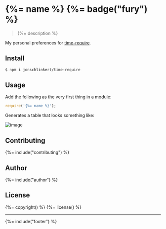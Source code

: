 # {%= name %} {%= badge("fury") %}

> {%= description %}

My personal preferences for [time-require](https://github.com/jaguard/time-require).

## Install

```sh
$ npm i jonschlinkert/time-require
```

## Usage

Add the following as the very first thing in a module:

```js
require('{%= name %}');
```

Generates a table that looks something like:

![image](https://cloud.githubusercontent.com/assets/383994/6710475/5dfaa1e6-cd57-11e4-9d4e-3bd1fcd8812f.png)


## Contributing
{%= include("contributing") %}

## Author
{%= include("author") %}

## License
{%= copyright() %}
{%= license() %}

***

{%= include("footer") %}
